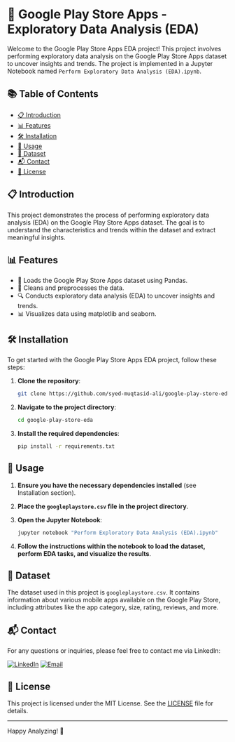 # 📱 Google Play Store Apps - Exploratory Data Analysis (EDA)

Welcome to the Google Play Store Apps EDA project! This project involves performing exploratory data analysis on the Google Play Store Apps dataset to uncover insights and trends. The project is implemented in a Jupyter Notebook named `Perform Exploratory Data Analysis (EDA).ipynb`.

## 📚 Table of Contents
- [📋 Introduction](#introduction)
- [📊 Features](#features)
- [🛠️ Installation](#installation)
- [🚀 Usage](#usage)
- [📂 Dataset](#dataset)
- [📬 Contact](#contact)
- [📜 License](#license)

## 📋 Introduction
This project demonstrates the process of performing exploratory data analysis (EDA) on the Google Play Store Apps dataset. The goal is to understand the characteristics and trends within the dataset and extract meaningful insights.

## 📊 Features
- 📂 Loads the Google Play Store Apps dataset using Pandas.
- 🧹 Cleans and preprocesses the data.
- 🔍 Conducts exploratory data analysis (EDA) to uncover insights and trends.
- 📊 Visualizes data using matplotlib and seaborn.

## 🛠️ Installation
To get started with the Google Play Store Apps EDA project, follow these steps:

1. **Clone the repository**:
    ```sh
    git clone https://github.com/syed-muqtasid-ali/google-play-store-eda.git
    ```

2. **Navigate to the project directory**:
    ```sh
    cd google-play-store-eda
    ```

3. **Install the required dependencies**:
    ```sh
    pip install -r requirements.txt
    ```

## 🚀 Usage

1. **Ensure you have the necessary dependencies installed** (see Installation section).

2. **Place the `googleplaystore.csv` file in the project directory**.

3. **Open the Jupyter Notebook**:
    ```sh
    jupyter notebook "Perform Exploratory Data Analysis (EDA).ipynb"
    ```

4. **Follow the instructions within the notebook to load the dataset, perform EDA tasks, and visualize the results**.

## 📂 Dataset
The dataset used in this project is `googleplaystore.csv`. It contains information about various mobile apps available on the Google Play Store, including attributes like the app category, size, rating, reviews, and more.

## 📬 Contact
For any questions or inquiries, please feel free to contact me via LinkedIn:

[![LinkedIn](https://img.shields.io/badge/LinkedIn-0077B5?style=flat-square&logo=linkedin&logoColor=white)](https://www.linkedin.com/in/syed-muqtasid-ali-91a0a623a/)
[![Email](https://img.shields.io/badge/Email-D14836?style=flat-square&logo=gmail&logoColor=white)](mailto:muqtasid5266@gmail.com)
## 📜 License
This project is licensed under the MIT License. See the [LICENSE](LICENSE) file for details.

---

Happy Analyzing! 🎉
